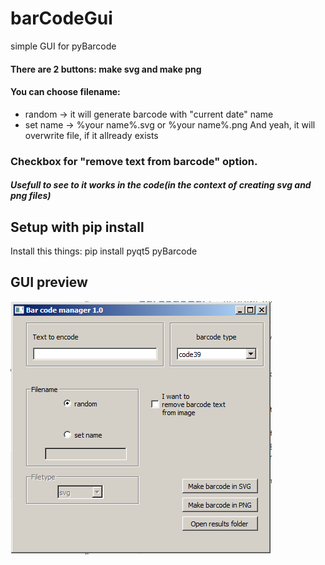 # barCodeGui
simple GUI for pyBarcode


#### There are 2 buttons: make svg and make png

#### You can choose filename:
* random -> it will generate barcode with "current date" name
* set name -> %your name%.svg or %your name%.png And yeah, it will overwrite file, if it allready exists

### Checkbox for "remove text from barcode" option.

##### Usefull to see to it works in the code(in the context of creating svg and png files)

## Setup with pip install
Install this things: pip install pyqt5 pyBarcode

## GUI preview
![lol](https://github.com/nngogol/barCodeGui/blob/master/gogolExample.PNG)
